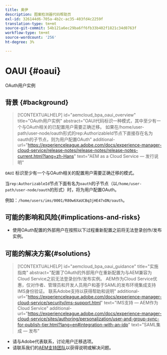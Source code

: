```yaml
---
title: 奥伊
description: 图案检测器代码帮助页
exl-id: 326144d6-705a-4b2c-ac35-403fd4c2259f
translation-type: tm+mt
source-git-commit: 54b121a6ec29ba6ff6fb33b402f1821c34d0763f
workflow-type: tm+mt
source-wordcount: '256'
ht-degree: 3%

---
```


# OAUI {#oaui}

OAuth用户实例

## 背景 {#background}

>[!CONTEXTUALHELP]
>id="aemcloud_bpa_oaui_overview"
>title="OAuth用户实例"
>abstract="OAUI代码标识一种模式，其中至少有一个与OAuth相关的已配置用户需要正确迁移。 如果在/home/user-path/user-node/oauth形式的rep:AuthorizableId节点下直接存在名为oauth的子节点，则为用户配置OAuth"
>additional-url="https://experienceleague.adobe.com/docs/experience-manager-cloud-service/release-notes/release-notes/release-notes-current.html?lang=zh-Hans" text="AEM as a Cloud Service — 发行说明"

`OAUI` 标识至少有一个与OAuth相关的配置用户需要正确迁移的模式。

当`rep:AuthorizableId`节点下面有名为`oauth`的子节点（以`/home/user-path/user-node/oauth`的形式）时，将为用户配置OAuth。

例如：`/home/users/ims/0001/R80w6XaUCBq3jHE47xDN/oauth`。

## 可能的影响和风险{#implications-and-risks}

* 使用OAuth配置的外部用户在按照以下过程重新配置之前将无法登录创作/发布实例。

## 可能的解决方案{#solutions}

>[!CONTEXTUALHELP]
>id="aemcloud_bpa_oaui_guidance"
>title="实施指南"
>abstract="配置了OAuth的外部用户在重新配置为与AEM兼容为Cloud Service之前无法登录创作/发布实例。 AEM作为Cloud Service优惠，仅对作者、管理员和开发人员用户和基于SAML的发布环境集成支持IMS身份验证。 联系Adobe支持以获得帮助和说明"
>additional-url="https://experienceleague.adobe.com/docs/experience-manager-cloud-service/security/ims-support.html" text="IMS支持 — AEM作为Cloud Service"
>additional-url="https://experienceleague.adobe.com/docs/experience-manager-cloud-service/sites/authoring/personalization/user-and-group-sync-for-publish-tier.html?lang=en#integration-with-an-idp" text="SAML集成 — 发布"

* 请与Adobe代表联系，讨论用户迁移选项。
* 请联系我们的[AEM支持团队](https://helpx.adobe.com/enterprise/using/support-for-experience-cloud.html)以获得说明或解决问题。

